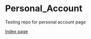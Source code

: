 # Personal_Account
Testing repo for personal account page

[Index page](https://grant-inna.github.io/Personal_Account/app/)
